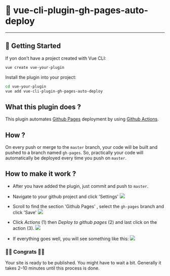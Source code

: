 # :electric_plug: vue-cli-plugin-gh-pages-auto-deploy

-------

## :rocket: Getting Started

If yon don't have a project created with Vue CLI:

```sh
vue create vue-your-plugin
```

Install the plugin into your project:

```sh
cd vue-your-plugin
vue add vue-cli-plugin-gh-pages-auto-deploy
```

## What this plugin does ?

This plugin automates [Github Pages](https://help.github.com/en/github/working-with-github-pages/about-github-pages)
deployment by using [Github Actions](https://help.github.com/en/actions/getting-started-with-github-actions/about-github-actions).

## How ?
On every push or merge to the `master` branch, your code will be built and pushed
to a branch named `gh-pages`.
So, practically your code will automatically be deployed every time you push on `master`.

## How to make it work ?
- After you have added the plugin, just commit and push to `master`.

- Navigate to your github project and click 'Settings'
  ![](https://dev-to-uploads.s3.amazonaws.com/i/iup3jxzgr8f7v1gmjx33.png)
- Scroll to find the section 'Github Pages' , select the `gh-pages` branch and click 'Save'
  ![](https://dev-to-uploads.s3.amazonaws.com/i/ttynt8nge4ajxb29txpn.png)
- Click *Actions* (1) then *Deploy to github pages* (2) and last click on the action (3).
  ![](https://dev-to-uploads.s3.amazonaws.com/i/hrgn3ww1w75uxxdfuzen.png)
- If everything goes well, you will see something like this:
  ![](https://dev-to-uploads.s3.amazonaws.com/i/2nshvsc10qivoif44d7f.png)

### 🚀🚀 Congrats 🚀🚀

Your site is ready to be published.
You might have to wait a bit. Generally it takes 2–10 minutes until this process is done.
